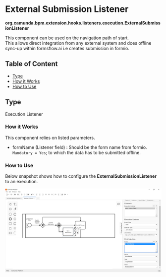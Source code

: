 # External Submission Listener 

**org.camunda.bpm.extension.hooks.listeners.execution.ExternalSubmissionListener**

This component can be used on the navigation path of start.  
This allows direct integration from any external system and does offline sync-up within formsflow.ai i.e creates submission in formio.

## Table of Content
* [Type](#type)
* [How it Works](#how-it-works)
* [How to Use](#how-to-use)

## Type

Execution Listener

### How it Works

This component relies on listed parameters.
* formName (Listener field) : Should be the form name from formio. `Mandatory = Yes`; to which the data has to be submitted offline.

### How to Use

Below snapshot shows how to configure the **ExternalSubmissionListener** to an execution.

![externalsubmission listener - Snapshot](./images/externalsubmission-listener-snp1.jpg)

